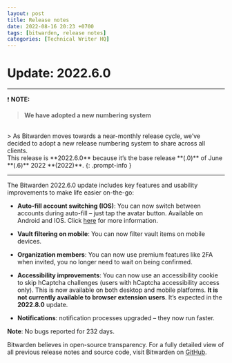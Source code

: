 ```yaml
---
layout: post
title: Release notes
date: 2022-08-16 20:23 +0700
tags: [bitwarden, release notes]
categories: [Technical Writer HQ]
---
```


# Update: 2022.6.0
---

:exclamation: **NOTE:**

> **We have adopted a new numbering system**
<br>
> As Bitwarden moves towards a near-monthly release cycle, we’ve decided to   adopt a new release numbering system to share across all clients.
<br>
This release is **2022.6.0** because it’s the base release **(.0)** of June **(.6)** 2022 **(2022)**.
{: .prompt-info }

---

The Bitwarden 2022.6.0 update includes key features and usability improvements to make life easier on-the-go:

- **Auto-fill account switching (IOS)**: You can now switch between accounts during auto-fill – just tap the avatar button. Available on Android and IOS.
Click [here](https://bitwarden.com/help/auto-fill-android/) for more information.

- **Vault filtering on mobile**: You can now filter vault items on mobile devices.

- **Organization members**:  You can now use premium features like 2FA when invited, you no longer need to wait on being confirmed.

- **Accessibility improvements**: You can now use an accessibility cookie to skip hCaptcha challenges (users with hCaptcha accessibility access only). This is now available on both desktop and mobile platforms. **It is not currently available to browser extension users**. It’s expected in the **2022.8.0** update.

- **Notifications**: notification processes upgraded – they now run faster.

**Note**: No bugs reported for 232 days.

Bitwarden believes in open-source transparency. For a fully detailed view of all previous release notes and source code, visit Bitwarden on [GitHub](https://github.com/bitwarden/clients/releases).
